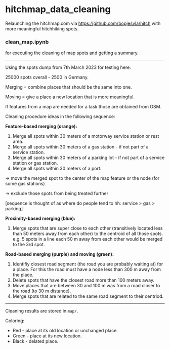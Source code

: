 # hitchmap_data_cleaning

Relaunching the hitchmap.com via https://github.com/bopjesvla/hitch with more meaningful hitchhiking spots.

### clean_map.ipynb

for executing the cleaning of map spots and getting a summary.

---

Using the spots dump from 7th March 2023 for testing here.

25000 spots overall - 2500 in Germany.

Merging = combine places that should be the same into one.

Moving = give a place a new location that is more meaningful.

If features from a map are needed for a task those are obtained from OSM.

Cleaning procedure ideas in the following sequence:

**Feature-based merging (orange):**

1. Merge all spots within 30 meters of a motorway service station or rest area.
2. Merge all spots within 30 meters of a gas station - if not part of a service station.
3. Merge all spots within 30 meters of a parking lot - if not part of a service station or gas station.
4. Merge all spots within 30 meters of a port.

-> move the merged spot to the center of the map feature or the node (for some gas stations)

-> exclude those spots from being treated further

[sequence is thought of as where do people tend to hh: service > gas > parking]

**Proximity-based merging (blue):**

1. Merge spots that are super close to each other (transitively located less than 50 meters away from each other) to the centroid of all those spots. e.g. 5 spots in a line each 50 m away from each other would be merged to the 3rd spot.

**Road-based merging (purple) and moving (green):**

1. Identifiy closest road segment (the road you are probably waiting at) for a place. For this the road must have a node less than 300 m away from the place.
2. Delete spots that have the closest road more than 100 meters away.
3. Move places that are between 30 and 100 m was from a road closer to the road (to 30 m distance).
4. Merge spots that are related to the same road segment to their centriod.

---
Cleaning results are stored in `map/`.


Coloring:
- Red - place at its old location or unchanged place.
- Green - place at its new location.
- Black - delated place.
